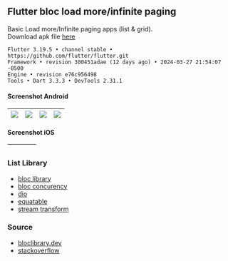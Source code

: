 ## Flutter bloc load more/infinite paging ##

Basic Load more/Infinite paging apps (list & grid).  
Download apk file [here](https://e.pcloud.link/publink/show?code=XZb04DZJm3CTDsUTLjefa0mseSNsHq5RKtV)
```
Flutter 3.19.5 • channel stable • https://github.com/flutter/flutter.git
Framework • revision 300451adae (12 days ago) • 2024-03-27 21:54:07 -0500
Engine • revision e76c956498
Tools • Dart 3.3.3 • DevTools 2.31.1
```

#### Screenshot Android ####
| ![](https://images2.imgbox.com/24/85/U5SBHuZ6_o.png) | ![](https://images2.imgbox.com/f9/48/YIUeaT6q_o.png) | ![](https://images2.imgbox.com/ab/c5/X8cUkPvE_o.png) | ![](https://i.imgur.com/FgyvCMU.png) |
| :---: | :---: | :---: | :---: |

#### Screenshot iOS ####
| ![]() | ![]() | ![]() | ![]() |
| :---: | :---: | :---: | :---: |

### List Library ###
- [bloc library](https://bloclibrary.dev/)
- [bloc concurency](https://pub.dev/packages/bloc_concurrency)
- [dio](https://pub.dev/packages/dio)
- [equatable](https://pub.dev/packages/equatable)
- [stream transform](https://pub.dev/packages/stream_transform)

### Source ###
- [bloclibrary.dev](https://bloclibrary.dev/#/flutterinfinitelisttutorial)
- [stackoverflow](https://stackoverflow.com/a/47827264)
